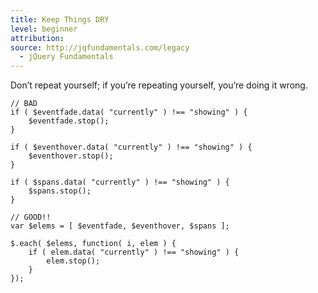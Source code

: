 ```yaml
---
title: Keep Things DRY
level: beginner
attribution:
source: http://jqfundamentals.com/legacy
  - jQuery Fundamentals
---
```

Don&rsquo;t repeat yourself; if you&rsquo;re repeating yourself, you&rsquo;re doing it wrong.

```
// BAD
if ( $eventfade.data( "currently" ) !== "showing" ) {
	$eventfade.stop();
}

if ( $eventhover.data( "currently" ) !== "showing" ) {
	$eventhover.stop();
}

if ( $spans.data( "currently" ) !== "showing" ) {
	$spans.stop();
}

// GOOD!!
var $elems = [ $eventfade, $eventhover, $spans ];

$.each( $elems, function( i, elem ) {
	if ( elem.data( "currently" ) !== "showing" ) {
		elem.stop();
	}
});
```
